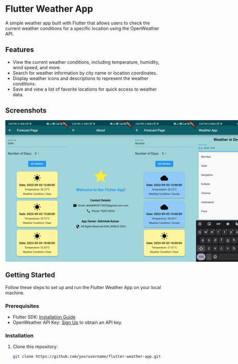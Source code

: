 # Flutter Weather App

A simple weather app built with Flutter that allows users to check the current weather conditions for a specific location using the OpenWeather API.

## Features

- View the current weather conditions, including temperature, humidity, wind speed, and more.
- Search for weather information by city name or location coordinates.
- Display weather icons and descriptions to represent the weather conditions.
- Save and view a list of favorite locations for quick access to weather data.

## Screenshots

<div style="display: flex; justify-content: space-between;">
  <img src="img/one.jpg" width="200">
  <img src="img/two.jpg" width="200">
  <img src="img/three.jpg" width="200">
  <img src="img/four.jpg" width="200">
</div>



## Getting Started

Follow these steps to set up and run the Flutter Weather App on your local machine.

### Prerequisites

- Flutter SDK: [Installation Guide](https://flutter.dev/docs/get-started/install)
- OpenWeather API Key: [Sign Up](https://openweathermap.org/appid) to obtain an API key.

### Installation

1. Clone this repository:

   ```bash
   git clone https://github.com/yourusername/flutter-weather-app.git
